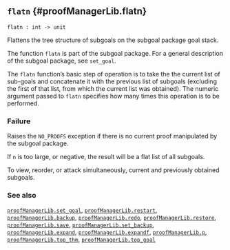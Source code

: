## `flatn` {#proofManagerLib.flatn}


```
flatn : int -> unit
```



Flattens the tree structure of subgoals on the subgoal package goal stack.


The function `flatn` is part of the subgoal package.
For a general description of the subgoal package, see `set_goal`.

The `flatn` function’s basic step of operation is to take the
the current list of sub-goals and concatenate it with the previous list of
subgoals (excluding the first of that list, from which the current list was
obtained).
The numeric argument passed to `flatn` specifies how many
times this operation is to be performed.

### Failure

Raises the `NO_PROOFS` exception if there is no current proof
manipulated by the subgoal package.

If `n` is too large, or negative,
the result will be a flat list of all subgoals.


To view, reorder, or attack simultaneously,
current and previously obtained subgoals.

### See also

[`proofManagerLib.set_goal`](#proofManagerLib.set_goal), [`proofManagerLib.restart`](#proofManagerLib.restart), [`proofManagerLib.backup`](#proofManagerLib.backup), [`proofManagerLib.redo`](#proofManagerLib.redo), [`proofManagerLib.restore`](#proofManagerLib.restore), [`proofManagerLib.save`](#proofManagerLib.save), [`proofManagerLib.set_backup`](#proofManagerLib.set_backup), [`proofManagerLib.expand`](#proofManagerLib.expand), [`proofManagerLib.expandf`](#proofManagerLib.expandf), [`proofManagerLib.p`](#proofManagerLib.p), [`proofManagerLib.top_thm`](#proofManagerLib.top_thm), [`proofManagerLib.top_goal`](#proofManagerLib.top_goal)


